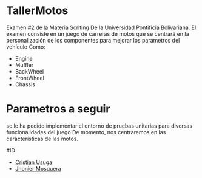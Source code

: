 # TallerMotos 
Examen #2 de la Materia Scriting De la Universidad Pontificia Bolivariana. El examen consiste en un juego de carreras de motos que se centrará en la personalización de los componentes para mejorar los parámetros del vehículo Como:
- Engine
- Muffler
- BackWheel
- FrontWheel
- Chassis

# Parametros a seguir
 se le ha pedido implementar el entorno de pruebas unitarias para diversas funcionalidades del juego De momento, nos centraremos en las características de las motos.


 #ID
- [Cristian Usuga](https://github.com/Cristian171)
- [Jhonier Mosquera](https://github.com/Cristian171)
 
